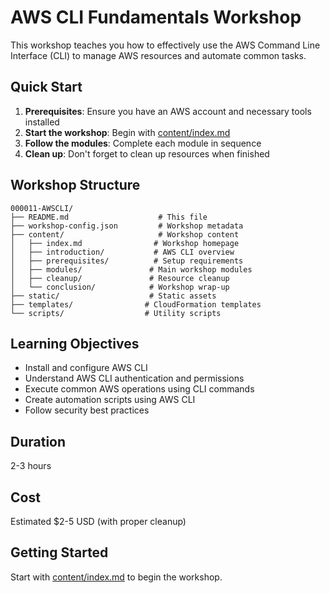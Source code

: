# AWS CLI Fundamentals Workshop

This workshop teaches you how to effectively use the AWS Command Line Interface (CLI) to manage AWS resources and automate common tasks.

## Quick Start

1. **Prerequisites**: Ensure you have an AWS account and necessary tools installed
2. **Start the workshop**: Begin with [content/index.md](content/index.md)
3. **Follow the modules**: Complete each module in sequence
4. **Clean up**: Don't forget to clean up resources when finished

## Workshop Structure

```
000011-AWSCLI/
├── README.md                    # This file
├── workshop-config.json         # Workshop metadata
├── content/                     # Workshop content
│   ├── index.md                # Workshop homepage
│   ├── introduction/           # AWS CLI overview
│   ├── prerequisites/          # Setup requirements
│   ├── modules/               # Main workshop modules
│   ├── cleanup/               # Resource cleanup
│   └── conclusion/            # Workshop wrap-up
├── static/                    # Static assets
├── templates/                # CloudFormation templates
└── scripts/                  # Utility scripts
```

## Learning Objectives

- Install and configure AWS CLI
- Understand AWS CLI authentication and permissions
- Execute common AWS operations using CLI commands
- Create automation scripts using AWS CLI
- Follow security best practices

## Duration
2-3 hours

## Cost
Estimated $2-5 USD (with proper cleanup)

## Getting Started

Start with [content/index.md](content/index.md) to begin the workshop.
